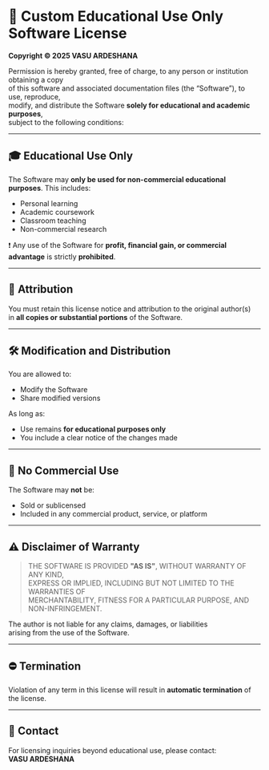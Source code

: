 # 📘 Custom Educational Use Only Software License

**Copyright © 2025 VASU ARDESHANA**

Permission is hereby granted, free of charge, to any person or institution obtaining a copy  
of this software and associated documentation files (the “Software”), to use, reproduce,  
modify, and distribute the Software **solely for educational and academic purposes**,  
subject to the following conditions:

---

## 🎓 Educational Use Only

The Software may **only be used for non-commercial educational purposes**. This includes:

- Personal learning
- Academic coursework
- Classroom teaching
- Non-commercial research

❗ Any use of the Software for **profit, financial gain, or commercial advantage** is strictly **prohibited**.

---

## 📎 Attribution

You must retain this license notice and attribution to the original author(s)  
in **all copies or substantial portions** of the Software.

---

## 🛠️ Modification and Distribution

You are allowed to:

- Modify the Software
- Share modified versions

As long as:

- Use remains **for educational purposes only**
- You include a clear notice of the changes made

---

## 🚫 No Commercial Use

The Software may **not** be:

- Sold or sublicensed
- Included in any commercial product, service, or platform

---

## ⚠️ Disclaimer of Warranty

> THE SOFTWARE IS PROVIDED **"AS IS"**, WITHOUT WARRANTY OF ANY KIND,  
> EXPRESS OR IMPLIED, INCLUDING BUT NOT LIMITED TO THE WARRANTIES OF  
> MERCHANTABILITY, FITNESS FOR A PARTICULAR PURPOSE, AND NON-INFRINGEMENT.

The author is not liable for any claims, damages, or liabilities  
arising from the use of the Software.

---

## ⛔ Termination

Violation of any term in this license will result in **automatic termination** of the license.

---

## 📩 Contact

For licensing inquiries beyond educational use, please contact:  
**VASU ARDESHANA**
